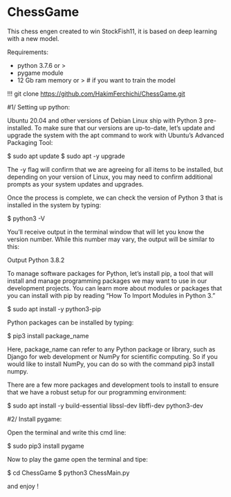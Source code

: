# ChessGame
This chess engen created to win StockFish11, it is based on deep learning with a new model.

Requirements:
- python 3.7.6 or >
- pygame module
- 12 Gb ram memory or > # if you want to train the model

!!! git clone https://github.com/HakimFerchichi/ChessGame.git

#1/ Setting up python:

Ubuntu 20.04 and other versions of Debian Linux ship with Python 3 pre-installed. To make sure that our versions are up-to-date, 
let’s update and upgrade the system with the apt command to work with Ubuntu’s Advanced Packaging Tool:

$ sudo apt update
$ sudo apt -y upgrade

The -y flag will confirm that we are agreeing for all items to be installed, but depending on your version of Linux, you may need to confirm additional prompts as your system updates and upgrades.

Once the process is complete, we can check the version of Python 3 that is installed in the system by typing: 

$ python3 -V

You’ll receive output in the terminal window that will let you know the version number. While this number may vary, the output will be similar to this:

Output
Python 3.8.2

To manage software packages for Python, let’s install pip, a tool that will install and manage programming packages we may want to use in our development projects. You can learn more about modules or packages that you can install with pip by reading “How To Import Modules in Python 3.”

$ sudo apt install -y python3-pip

Python packages can be installed by typing:

$ pip3 install package_name

Here, package_name can refer to any Python package or library, such as Django for web development or NumPy for scientific computing. So if you would like to install NumPy, you can do so with the command pip3 install numpy.

There are a few more packages and development tools to install to ensure that we have a robust setup for our programming environment:

$ sudo apt install -y build-essential libssl-dev libffi-dev python3-dev

#2/ Install pygame:

Open the terminal and write this cmd line:

$ sudo pip3 install pygame







Now to play the game open the terminal and tipe:

$ cd ChessGame
$ python3 ChessMain.py

and enjoy !
